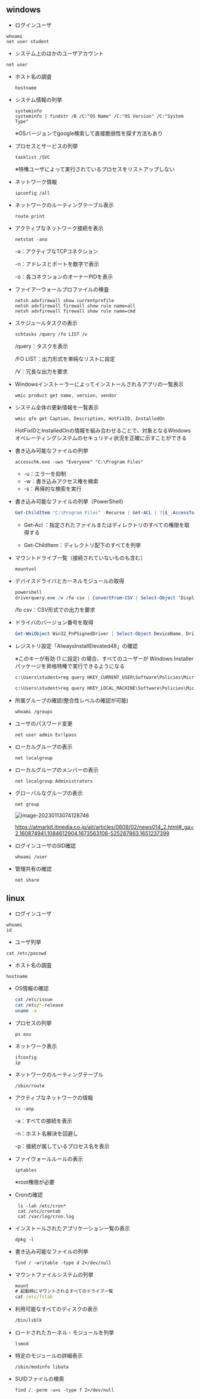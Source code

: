 ## windows

* ログインユーザ

```
whoami
net user student
```

* システム上のほかのユーザアカウント

```
net user
```

* ホスト名の調査

  ```
  hostname
  ```

* システム情報の列挙

  ```
  systeminfo
  systeminfo | findstr /B /C:"OS Name" /C:"OS Version" /C:"System Type"
  ```

  ※OSバージョンでgoogle検索して直接脆弱性を探す方法もあり

* プロセスとサービスの列挙

  ```
  tasklist /SVC
  ```

  ※特権ユーザによって実行されているプロセスをリストアップしない

* ネットワーク情報

  ```
  ipconfig /all
  ```

* ネットワークのルーティングテーブル表示

  ```
  route print
  ```

* アクティブなネットワーク接続を表示

  ```
  netstat -ano
  ```

  -a：アクティブなTCPコネクション

  -n：アドレスとポートを数字で表示

  -o：各コネクションのオーナーPIDを表示

* ファイアーウォールプロファイルの検査

  ```
  netsh advfirewall show currentprofile
  netsh advfirewall firewall show rule name=all
  netsh advfirewall firewall show rule name=cmd
  ```

* スケジュールタスクの表示

  ```
  schtasks /query /fo LIST /v
  ```

  /query：タスクを表示

  /FO LIST：出力形式を単純なリストに設定

  /V：冗長な出力を要求

* Windowsインストーラーによってインストールされるアプリの一覧表示

  ```
  wmic product get name, version, vendor
  ```

* システム全体の更新情報を一覧表示

  ```
  wmic qfe get Caption, Description, HotFixID, InstalledOn
  ```

  HotFixIDとInstalledOnの情報を組み合わせることで、対象となるWindowsオペレーティングシステムのセキュリティ状況を正確に示すことができる

* 書き込み可能なファイルの列挙

  ```
  accesschk.exe -uws "Everyone" "C:\Program Files"
  ```

  * -u：エラーを抑制
  * -w：書き込みアクセス権を検索
  * -s：再帰的な検索を実行

* 書き込み可能なファイルの列挙（PowerShell)

  ```powershell
  Get-ChildItem "C:\Program Files" -Recurse | Get-ACL | ?{$_.AccessToString -match "Everyone\sAllow\s\sModify"}
  ```

  * Get-Acl ：指定されたファイルまたはディレクトリのすべての権限を取得する

  * Get-ChildItem：ディレクトリ配下のすべてを列挙

* マウントドライブ一覧（接続されていないものも含む）

  ```
  mountvol
  ```

* デバイスドライバとカーネルモジュールの取得

  ```powershell
  powershell
  driverquery.exe /v /fo csv | ConvertFrom-CSV | Select-Object ‘Display Name’, ‘Start Mode’, Path
  ```

  /fo csv：CSV形式での出力を要求

* ドライバのバージョン番号を取得

  ```powershell
  Get-WmiObject Win32_PnPSignedDriver | Select-Object DeviceName, DriverVersion, Manufacturer | Where-Object {$_.DeviceName -like "*VMware*"}
  ```

* レジストリ設定「AlwaysInstallElevated48」の確認

  ※このキーが有効 (1 に設定) の場合、すべてのユーザーが Windows Installer パッケージを昇格特権で実行できるようになる

  ```cmd
  c:\Users\student>reg query HKEY_CURRENT_USER\Software\Policies\Microsoft\Windows\Installer
  ```

  ```cmd
  c:\Users\student>reg query HKEY_LOCAL_MACHINE\Software\Policies\Microsoft\Windows\Installer
  ```

* 所属グループの確認(整合性レベルの確認が可能)

  ```
  whoami /groups
  ```

* ユーザのパスワード変更

  ```
  net user admin Ev!lpass
  ```
  
* ローカルグループの表示

  ```
  net localgroup
  ```

* ローカルグループのメンバーの表示

  ```
  net localgroup Administrators
  ```

* グローバルなグループの表示

  ```
  net group
  ```

  ![image-20230113074128746](img/InformationGathering/image-20230113074128746.png)

  https://atmarkit.itmedia.co.jp/ait/articles/0609/02/news014_2.html#_ga=2.160874941.1084612904.1673563106-525287863.1651237399
  
* ログインユーザのSID確認

  ```
  whoami /user
  ```

* 管理共有の確認

  ```
  net share
  ```

  

## linux

* ログインユーザ

```
whoami
id
```

* ユーザ列挙

```
cat /etc/passwd
```

* ホスト名の調査

```
hostname
```

* OS情報の確認

  ```bash
  cat /etc/issue
  cat /etc/*-release
  uname -a
  ```

* プロセスの列挙

  ```
  ps axu
  ```

* ネットワーク表示

  ```
  ifconfig
  ip
  ```

* ネットワークのルーティングテーブル

  ```
  /sbin/route
  ```

* アクティブなネットワークの情報

  ```
  ss -anp
  ```

  -a：すべての接続を表示

  -n：ホスト名解決を回避し

  -p：接続が属しているプロセス名を表示

* ファイウォールルールの表示

  ```
  iptables
  ```

  ※root権限が必要

* Cronの確認

  ```
   ls -lah /etc/cron* 
   cat /etc/crontab
   cat /var/log/cron.log
  ```

* インストールされたアプリケーション一覧の表示

  ```
  dpkg -l
  ```

* 書き込み可能なファイルの列挙

  ```
  find / -writable -type d 2>/dev/null
  ```

* マウントファイルシステムの列挙

  ```cmd
  mount
  # 起動時にマウントされるすべてのドライブ一覧
  cat /etc/fstab
  ```

* 利用可能なすべてのディスクの表示

  ```bash
  /bin/lsblk
  ```

* ロードされたカーネル・モジュールを列挙

  ```
  lsmod
  ```

* 特定のモジュールの詳細表示

  ```
  /sbin/modinfo libata
  ```

* SUIDファイルの検索

  ```
  find / -perm -u=s -type f 2>/dev/null
  ```

  

